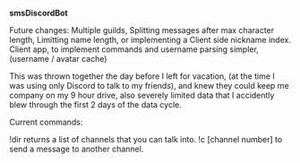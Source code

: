 **smsDiscordBot**

Future changes:
  Multiple guilds,
  Splitting messages after max character length,
  Limitting name length, or implementing a Client side nickname index. 
  Client app, to implement commands and username parsing simpler, (username / avatar cache) 

This was thrown together the day before I left for vacation, (at the time I was using only Discord to talk to my friends), and knew they could keep me company on my 9 hour drive, also severely limited data that I accidently blew through the first 2 days of the data cycle. 

Current commands: 

!dir returns a list of channels that you can talk into.
!c [channel number] to send a message to another channel.

